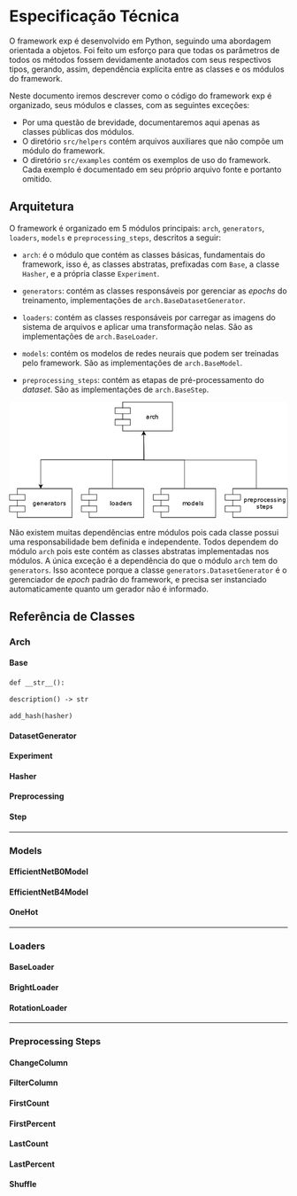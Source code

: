 # Especificação Técnica

O framework exp é desenvolvido em Python, seguindo uma abordagem orientada a objetos. Foi feito um esforço para que todas os parâmetros de todos os métodos fossem devidamente anotados com seus respectivos tipos, gerando, assim, dependência explícita entre as classes e os módulos do framework.

Neste documento iremos descrever como o código do framework exp é organizado, seus módulos e classes, com as seguintes exceções:
- Por uma questão de brevidade, documentaremos aqui apenas as classes públicas dos módulos. 
- O diretório `src/helpers` contém arquivos auxiliares que não compõe um módulo do framework.
- O diretório `src/examples` contém os exemplos de uso do framework. Cada exemplo é documentado em seu próprio arquivo fonte e portanto omitido.

## Arquitetura

O framework é organizado em 5 módulos principais: `arch`, `generators`, `loaders`, `models` e `preprocessing_steps`, descritos a seguir:

- `arch`: é o módulo que contém as classes básicas, fundamentais do framework, isso é, as classes abstratas, prefixadas com `Base`, a classe `Hasher`, e a própria classe `Experiment`.

- `generators`: contém as classes responsáveis por gerenciar as *epochs* do treinamento, implementações de `arch.BaseDatasetGenerator`.

- `loaders`: contém as classes responsáveis por carregar as imagens do sistema de arquivos e aplicar uma transformação nelas. São as implementações de `arch.BaseLoader`.

- `models`: contém os modelos de redes neurais que podem ser treinadas pelo framework. São as implementações de `arch.BaseModel`.

- `preprocessing_steps`: contém as etapas de pré-processamento do *dataset*. São as implementações de `arch.BaseStep`.

![](images/module_diagram.png)

Não existem muitas dependências entre módulos pois cada classe possui uma responsabilidade bem definida e independente. Todos dependem do módulo `arch` pois este contém as classes abstratas implementadas nos módulos. A única exceção é a dependência do que o módulo `arch` tem do `generators`. Isso acontece porque a classe `generators.DatasetGenerator` é o gerenciador de *epoch* padrão do framework, e precisa ser instanciado automaticamente quanto um gerador não é informado.

## Referência de Classes

### Arch

#### Base

```
def __str__():
```

```
description() -> str
```

```
add_hash(hasher)
```

#### DatasetGenerator

#### Experiment

#### Hasher

#### Preprocessing

#### Step

---

### Models

#### EfficientNetB0Model

#### EfficientNetB4Model

#### OneHot

---

### Loaders

#### BaseLoader

#### BrightLoader

#### RotationLoader

---

### Preprocessing Steps

#### ChangeColumn

#### FilterColumn

#### FirstCount

#### FirstPercent

#### LastCount

#### LastPercent

#### Shuffle